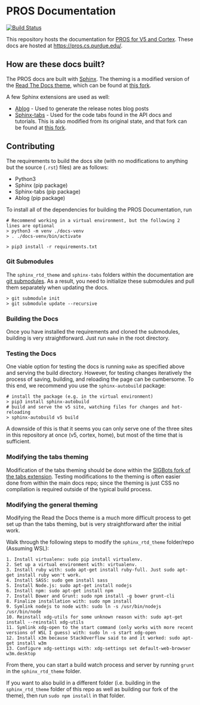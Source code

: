 # PROS Documentation

[![Build Status](https://dev.azure.com/purdue-acm-sigbots/Docs/_apis/build/status/purduesigbots.pros-docs?branchName=master)](https://dev.azure.com/purdue-acm-sigbots/Docs/_build/latest?definitionId=2&branchName=master)

This repository hosts the documentation for [PROS for V5 and Cortex](https://github.com/purduesigbots/pros). These docs are hosted
at https://pros.cs.purdue.edu/.

## How are these docs built?

The PROS docs are built with [Sphinx](http://www.sphinx-doc.org/en/master/). The
theming is a modified version of the [Read The Docs theme](http://sphinx-rtd-theme.readthedocs.io/en/latest/),
which can be found at [this fork](https://github.com/purduesigbots/sphinx_rtd_theme).

A few Sphinx extensions are used as well:

* [Ablog](http://ablog.readthedocs.io/) - Used to generate the release notes blog posts
* [Sphinx-tabs](https://github.com/djungelorm/sphinx-tabs) - Used for the code tabs found
  in the API docs and tutorials. This is also modified from its original state, and that
  fork can be found at [this fork](https://github.com/purduesigbots/sphinx-tabs).

## Contributing

The requirements to build the docs site (with no modifications to anything but the
source (`.rst`) files) are as follows:

* Python3
* Sphinx (pip package)
* Sphinx-tabs (pip package)
* Ablog (pip package)

To install all of the dependencies for building the PROS Documentation, run

```
# Recommend working in a virtual environment, but the following 2 lines are optional
> python3 -m venv ./docs-venv
> . ./docs-venv/bin/activate

> pip3 install -r requirements.txt
```

### Git Submodules

The `sphinx_rtd_theme` and `sphinx-tabs` folders within the documentation are
[git submodules](https://git-scm.com/book/en/v2/Git-Tools-Submodules). As a result,
you need to initialize these submodules and pull them separately when updating the docs.

```
> git submodule init
> git submodule update --recursive
```

### Building the Docs

Once you have installed the requirements and cloned the submodules, building is
very straightforward. Just run `make` in the root directory.

### Testing the Docs

One viable option for testing the docs is running `make` as specified above and
serving the build directory. However, for testing changes iteratively the process
of saving, building, and reloading the page can be cumbersome. To this end, we
recommend you use the `sphinx-autobuild` package:

```
# install the package (e.g. in the virtual environment)
> pip3 install sphinx-autobuild
# build and serve the v5 site, watching files for changes and hot-reloading
> sphinx-autobuild v5 build
```

A downside of this is that it seems you can only serve one of the three sites
in this repository at once (v5, cortex, home), but most of the time that is
sufficient.

### Modifying the tabs theming

Modification of the tabs theming should be done within the [SIGBots fork of the tabs extension](https://github.com/purduesigbots/sphinx-tabs). Testing modifications to the
theming is often easier done from within the main docs repo; since the theming is just CSS
no compilation is required outside of the typical build process.

### Modifying the general theming

Modifying the Read the Docs theme is a much more difficult process to get set up than the
tabs theming, but is very straightforward after the initial work.

Walk through the following steps to modify the `sphinx_rtd_theme` folder/repo
(Assuming WSL):

```
1. Install virtualenv: sudo pip install virtualenv.
2. Set up a virtual environment with: virtualenv.
3. Install ruby with: sudo apt-get install ruby-full. Just sudo apt-get install ruby won't work.
4. Install SASS: sudo gem install sass
5. Install Node.js: sudo apt-get install nodejs
6. Install npm: sudo apt-get install npm
7. Install Bower and Grunt: sudo npm install -g bower grunt-cli
8. Finalize installation with: sudo npm install
9. Symlink nodejs to node with: sudo ln -s /usr/bin/nodejs /usr/bin/node
10. Reinstall xdg-utils for some unknown reason with: sudo apt-get install --reinstall xdg-utils
11. Symlink xdg-open to the start command (only works with more recent versions of WSL I guess) with: sudo ln -s start xdg-open
12. Install x3m because StackOverflow said to and it worked: sudo apt-get install w3m
13. Configure xdg-settings with: xdg-settings set default-web-browser w3m.desktop
```

From there, you can start a build watch process and server by running `grunt` in
the `sphinx_rtd_theme` folder.

If you want to also build in a different folder (i.e. building in the `sphinx_rtd_theme`
folder of this repo as well as building our fork of the theme), then run
`sudo npm install` in that folder.
